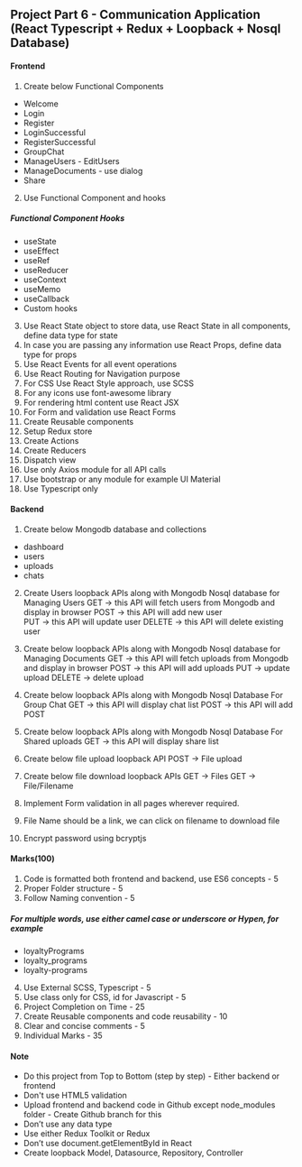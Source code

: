 ## Project Part 6 - Communication Application (React Typescript + Redux + Loopback + Nosql Database)

#### Frontend

1. Create below Functional Components

<ul>
    <li>Welcome</li>
    <li>Login</li>
    <li>Register</li>
    <li>LoginSuccessful</li>
    <li>RegisterSuccessful</li>
    <li>GroupChat</li>
    <li>ManageUsers - EditUsers</li>
    <li>ManageDocuments - use dialog</li>
    <li>Share</li>
</ul>

2. Use Functional Component and hooks

##### Functional Component Hooks

<ul>
    <li>useState</li>
    <li>useEffect</li>
    <li>useRef</li>
    <li>useReducer</li>
    <li>useContext</li>
    <li>useMemo</li>
    <li>useCallback</li>
    <li>Custom hooks</li>
</ul>
   
3. Use React State object to store data, use React State in all components, define data type for state
4. In case you are passing any information use React Props, define data type for props
5. Use React Events for all event operations
6. Use React Routing for Navigation purpose
7. For CSS Use React Style approach, use SCSS
8. For any icons use font-awesome library
9. For rendering html content use React JSX
10. For Form and validation use React Forms
11. Create Reusable components
12. Setup Redux store
13. Create Actions
14. Create Reducers
15. Dispatch view
16. Use only Axios module for all API calls
17. Use bootstrap or any module for example UI Material
18. Use Typescript only

#### Backend

1. Create below Mongodb database and collections
<ul>
    <li>dashboard</li>
    <li>users</li>
    <li>uploads</li>
    <li>chats</li>
</ul>

2. Create Users loopback APIs along with Mongodb Nosql database for Managing Users
   GET -> this API will fetch users from Mongodb and display in browser
   POST -> this API will add new user  
   PUT -> this API will update user
   DELETE -> this API will delete existing user
3. Create below loopback APIs along with Mongodb Nosql database for Managing Documents
   GET -> this API will fetch uploads from Mongodb and display in browser
   POST -> this API will add uploads
   PUT -> update upload
   DELETE -> delete upload
4. Create below loopback APIs along with Mongodb Nosql Database For Group Chat
   GET -> this API will display chat list
   POST -> this API will add POST

5. Create below loopback APIs along with Mongodb Nosql Database For Shared uploads
   GET -> this API will display share list
6. Create below file upload loopback API
   POST -> File upload
7. Create below file download loopback APIs
   GET -> Files
   GET -> File/Filename
8. Implement Form validation in all pages wherever required.
9. File Name should be a link, we can click on filename to download file
10. Encrypt password using bcryptjs

#### Marks(100)

1. Code is formatted both frontend and backend, use ES6 concepts - 5
2. Proper Folder structure - 5
3. Follow Naming convention - 5

##### For multiple words, use either camel case or underscore or Hypen, for example

<ul>
    <li>loyaltyPrograms</li>
    <li>loyalty_programs</li>
    <li>loyalty-programs</li>
</ul>

4. Use External SCSS, Typescript - 5
5. Use class only for CSS, id for Javascript - 5
6. Project Completion on Time - 25
7. Create Reusable components and code reusability - 10
8. Clear and concise comments - 5
9. Individual Marks - 35

#### Note

<ul>
    <li>Do this project from Top to Bottom (step by step) - Either backend or frontend</li>
    <li>Don't use HTML5 validation</li>
    <li>Upload frontend and backend code in Github except node_modules folder - Create Github branch for this</li>
    <li>Don’t use any data type</li>
    <li>Use either Redux Toolkit or Redux</li>
    <li>Don’t use document.getElementById in React</li>
    <li>Create loopback Model, Datasource, Repository, Controller</li>
</ul>

